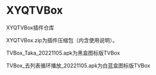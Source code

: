 # XYQTVBox

XYQTVBox插件仓库

XYQTVBox.zip为插件压缩包（内含使用说明）。

TVBox_Taka_20221105.apk为黑盒图标版TVBox

TVBox_去列表循环播放_20221105.apk为白蓝盒图标版TVBox

